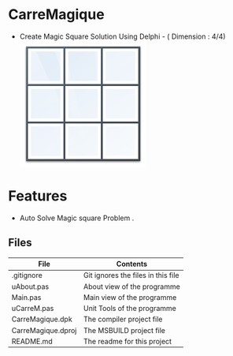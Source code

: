# CarreMagique
- Create Magic Square Solution Using Delphi
                                            - ( Dimension : 4/4)                     
![](CarreMagique.png) 



# Features  
- Auto Solve Magic square Problem . 









## Files

| File | Contents | 
| --- | --- |
| .gitignore | Git ignores the files in this file |
| uAbout.pas | About view of the programme |
| Main.pas | Main view of the programme |
| uCarreM.pas| Unit Tools of the programme |
| CarreMagique.dpk | The compiler project file |
| CarreMagique.dproj | The MSBUILD project file |
| README.md | The readme for this project |
